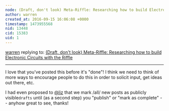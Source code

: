 ```yaml
---
node: (Draft, don't look) Meta-Riffle: Researching how to build Electronic Circuits with the Riffle
author: warren
created_at: 2016-09-15 16:06:08 +0000
timestamp: 1473955568
nid: 13448
cid: 15383
uid: 1
---
```




[warren](../profile/warren) replying to: [(Draft, don't look) Meta-Riffle: Researching how to build Electronic Circuits with the Riffle](../notes/pdhixenbaugh/09-15-2016/draft-don-t-look-meta-riffle-researching-how-to-build-electronic-circuits-with-the-riffle)

----
I love that you've posted this before it's "done"! I think we need to think of more ways to encourage people to do this in order to solicit input, get ideas out there, etc. 

I had even proposed to [@liz](/profile/liz) that we mark /all/ new posts as publicly visible`drafts` until (as a second step) you "publish" or "mark as complete" -- anyhow great to see, thanks!